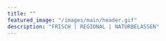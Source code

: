 ```yaml
---
title: ""
featured_image: "/images/main/header.gif"
description: "FRISCH | REGIONAL | NATURBELASSEN"
---
```

